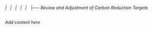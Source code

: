 ###### |   |   |   |   |   ├── Review and Adjustment of Carbon Reduction Targets

*Add content here*